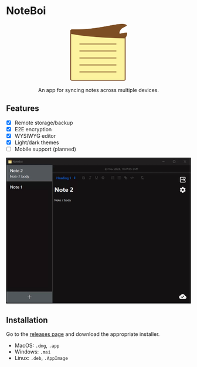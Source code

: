 # NoteBoi

<p align="center">
<img src="artwork/icon.svg" width="155" height="155" alt="NoteBoi icon" >
</p>

<p align="center">An app for syncing notes across multiple devices.</p>

## Features

- [x] Remote storage/backup
- [x] E2E encryption
- [x] WYSIWYG editor
- [x] Light/dark themes
- [ ] Mobile support (planned)

<p align="center">
<img src="artwork/example.gif" width="714" alt="NoteBoi screenshot" >
</p>

## Installation

Go to the [releases page](https://github.com/Daniel-Knights/note-boi/releases) and download the appropriate installer.

- MacOS: `.dmg`, `.app`
- Windows: `.msi`
- Linux: `.deb`, `.AppImage`
